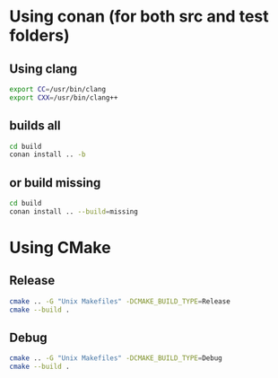 # Using conan (for both src and test folders)

## Using clang
```bash
export CC=/usr/bin/clang
export CXX=/usr/bin/clang++
```

## builds all
```bash
cd build
conan install .. -b
```
## or build missing
```bash
cd build
conan install .. --build=missing
```

# Using CMake

## Release
```bash
cmake .. -G "Unix Makefiles" -DCMAKE_BUILD_TYPE=Release
cmake --build .
```

## Debug
```bash
cmake .. -G "Unix Makefiles" -DCMAKE_BUILD_TYPE=Debug
cmake --build .
```